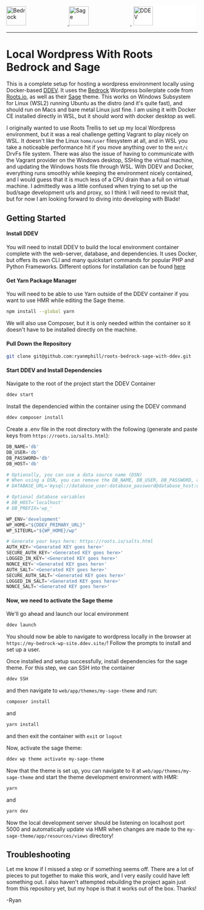 <p>
  <a href="https://roots.io/bedrock/">
    <img alt="Bedrock" src="https://cdn.roots.io/app/uploads/logo-bedrock.svg" width="32%" height="50px">
  </a>
  
  <a href="https://roots.io/sage/">
    <img alt="Sage" width="32%" height="50px" src="https://camo.githubusercontent.com/816698628628ce5df08887232d124acb9057ef5b9ecbf860fbefc3c40fa3a4b9/68747470733a2f2f63646e2e726f6f74732e696f2f6170702f75706c6f6164732f6c6f676f2d736167652e737667">
  </a>


  <a href="https://ddev.com/">
    <img style="background-color: white; padding: 0.3em; border-radius: 5px;" alt="DDEV" width="32%" height="50px" src="https://camo.githubusercontent.com/130a145fe53e55281e0c11867bb89d7b9370cacc7dfe304a15a83fec05195c55/68747470733a2f2f646465762e636f6d2f6c6f676f732f646465762e737667">
  </a>

</p>

<hr>

# Local Wordpress With Roots Bedrock and Sage

This is a complete setup for hosting a wordpress environment locally using Docker-based [DDEV](https://ddev.com/). It uses the [Bedrock](https://roots.io/bedrock/) Wordpress boilerplate code from [Roots.io](https://roots.io/), as well as their [Sage](https://roots.io/sage/) theme. This works on Windows Subsystem for Linux (WSL2) running Ubuntu as the distro (and it's quite fast), and should run on Macs and bare metal Linux just fine. I am using it with Docker CE installed directly in WSL, but it should word with docker desktop as well. 

I originally wanted to use Roots Trellis to set up my local Wordpress environment, but it was a real challenge getting Vagrant to play nicely on WSL. It doesn't like the Linux `home/user` filesystem at all, and in WSL you take a noticeable performance hit if you move anything over to the `mnt/c` DrvFs file system. There was also the issue of having to communicate with the Vagrant provider on the Windows desktop, SSHing the virtual machine, and updating the Windows hosts file through WSL. With DDEV and Docker, everything runs smoothly while keeping the environment nicely contained, and I would guess that it is much less of a CPU drain than a full on virtual machine. I admittedly was a little confused when trying to set up the bud/sage development urls and proxy, so I think I will need to revisit that, but for now I am looking forward to diving into developing with Blade!

## Getting Started
#### Install DDEV
You will need to install DDEV to build the local environment container complete with the web-server, database, and dependencies. It uses Docker, but offers its own CLI and many quickstart commands for popular PHP and Python Frameworks. Different options for installation can be found [here](https://ddev.readthedocs.io/en/stable/)

#### Get Yarn Package Manager
You will need to be able to use Yarn outside of the DDEV container if you want to use HMR while editing the Sage theme.
```zsh
npm install --global yarn
```
We will also use Composer, but it is only needed within the container so it doesn't have to be installed directly on the machine.

#### Pull Down the Repository
```zsh
git clone git@github.com:ryanmphill/roots-bedrock-sage-with-ddev.git
```

#### Start DDEV and Install Dependencies

Navigate to the root of the project start the DDEV Container

```zsh
ddev start
```

Install the dependencied within the container using the DDEV command

```zsh
ddev composer install
```
Create a .env file in the root directory with the following (generate and paste keys from `https://roots.io/salts.html`):

```py
DB_NAME='db'
DB_USER='db'
DB_PASSWORD='db'
DB_HOST='db'

# Optionally, you can use a data source name (DSN)
# When using a DSN, you can remove the DB_NAME, DB_USER, DB_PASSWORD, and DB_HOST variables
# DATABASE_URL='mysql://database_user:database_password@database_host:database_port/database_name'

# Optional database variables
# DB_HOST='localhost'
# DB_PREFIX='wp_'

WP_ENV='development'
WP_HOME="${DDEV_PRIMARY_URL}"
WP_SITEURL="${WP_HOME}/wp"

# Generate your keys here: https://roots.io/salts.html
AUTH_KEY='<Generated KEY goes here>'
SECURE_AUTH_KEY='<Generated KEY goes here>'
LOGGED_IN_KEY='<Generated KEY goes here>'
NONCE_KEY='<Generated KEY goes here>'
AUTH_SALT='<Generated KEY goes here>'
SECURE_AUTH_SALT='<Generated KEY goes here>'
LOGGED_IN_SALT='<Generated KEY goes here>'
NONCE_SALT='<Generated KEY goes here>'
```

#### Now, we need to activate the Sage theme
We'll go ahead and launch our local environment

```zsh
ddev launch
```

You should now be able to navigate to wordpress locally in the browser at `https://my-bedrock-wp-site.ddev.site/`! Follow the prompts to install and set up a user.

Once installed and setup successfully, install dependencies for the sage theme. For this step, we can SSH into the container
```zsh
ddev SSH
``` 
and then navigate to `web/app/themes/my-sage-theme` and run:

```bash
composer install
```
and
```bash
yarn install
```

and then exit the container with `exit` or `logout`

Now, activate the sage theme:
```zsh
ddev wp theme activate my-sage-theme
```

Now that the theme is set up, you can navigate to it at `web/app/themes/my-sage-theme` and start the theme development environment with HMR:
```zsh
yarn
```
and
```zsh
yarn dev
```
Now the local development server should be listening on localhost port 5000 and automatically update via HMR when changes are made to the `my-sage-theme/app/resources/views` directory!

## Troubleshooting
Let me know if I missed a step or if something seems off. There are a lot of pieces to put together to make this work, and I very easily could have left something out. I also haven't attempted rebuilding the project again just from this repository yet, but my hope is that it works out of the box. Thanks! 

-Ryan
